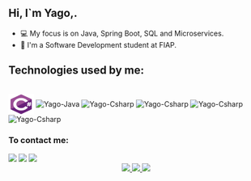 ## Hi, I`m Yago,.



- :computer: My focus is on Java, Spring Boot, SQL and Microservices.
- :book: I'm a Software Development student at FIAP.

## Technologies used by me:

<div style="display: inline_block"><br>
   <img align="center" alt="Yago-Csharp" height="40" width="50" src="https://raw.githubusercontent.com/devicons/devicon/master/icons/csharp/csharp-original.svg">
   <img align="center" alt="Yago-Java" height="40" width="50" src="https://cdn.jsdelivr.net/gh/devicons/devicon/icons/java/java-original-wordmark.svg" />
   <img align="center" alt="Yago-Csharp" height="30" width="40" src="https://cdn.jsdelivr.net/gh/devicons/devicon/icons/postgresql/postgresql-original-wordmark.svg" />
   <img align="center" alt="Yago-Csharp" height="40" width="50" src="https://cdn.jsdelivr.net/gh/devicons/devicon/icons/spring/spring-original.svg" />
   <img align="center" alt="Yago-Csharp" height="40" width="50" src="https://cdn.jsdelivr.net/gh/devicons/devicon/icons/oracle/oracle-original.svg" />
   <img align="center" alt="Yago-Csharp" height="40" width="50" src="https://cdn.jsdelivr.net/gh/devicons/devicon/icons/github/github-original.svg" />
</div>


### To contact me:

<div> 
  <a href="https://www.linkedin.com/in/yago-gonçalves-da-silva/" target="_blank"><img src="https://img.shields.io/badge/-LinkedIn-%230077B5?style=for-the-badge&logo=linkedin&logoColor=white" target="_blank"></a> 
  <a href="mailto:yago.mdk284@gmail.com?subject=&body=" target="_blank"><img src="https://img.shields.io/badge/Gmail-D14836?style=for-the-badge&logo=gmail&logoColor=white" target="_blank"></a> 
  <a href="https://wa.me/5561993124772?text=Ol%C3%A1%21" target="_blank"><img src="https://img.shields.io/badge/WhatsApp-25D366?style=for-the-badge&logo=whatsapp&logoColor=white" target="_blank"></a> 
</div>

<div align="center">
  <a href="https://github.com/YGSilva">
  <img height="180em" src="https://github-readme-stats.vercel.app/api?username=YGSilva&show_icons=true&theme=dark&include_all_commits=true&count_private=true"/>
  <img height="180em" src="https://github-readme-stats.vercel.app/api/top-langs/?username=YGSilva&layout=compact&langs_count=10&theme=dark"/>
  <img height="180em" src="https://github-readme-streak-stats.herokuapp.com/?user=YGSilva&border=true&theme=dark" />
</div>


